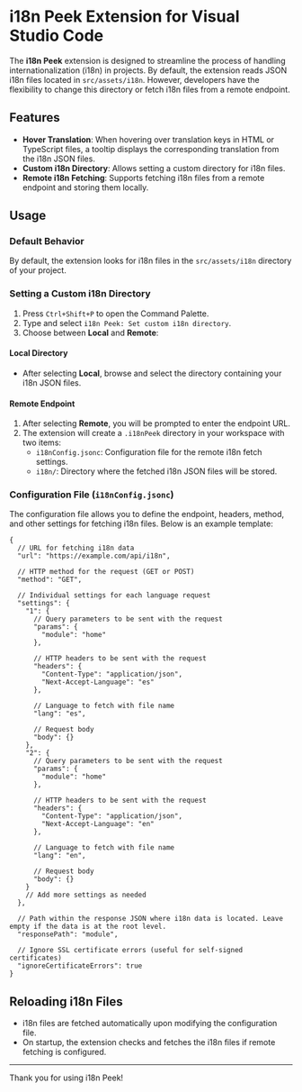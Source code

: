 # i18n Peek Extension for Visual Studio Code

The **i18n Peek** extension is designed to streamline the process of handling internationalization (i18n) in projects. By default, the extension reads JSON i18n files located in `src/assets/i18n`. However, developers have the flexibility to change this directory or fetch i18n files from a remote endpoint.

## Features

- **Hover Translation**: When hovering over translation keys in HTML or TypeScript files, a tooltip displays the corresponding translation from the i18n JSON files.
- **Custom i18n Directory**: Allows setting a custom directory for i18n files.
- **Remote i18n Fetching**: Supports fetching i18n files from a remote endpoint and storing them locally.

## Usage

### Default Behavior

By default, the extension looks for i18n files in the `src/assets/i18n` directory of your project.

### Setting a Custom i18n Directory

1. Press `Ctrl+Shift+P` to open the Command Palette.
2. Type and select `i18n Peek: Set custom i18n directory`.
3. Choose between **Local** and **Remote**:

#### Local Directory

- After selecting **Local**, browse and select the directory containing your i18n JSON files.

#### Remote Endpoint

1. After selecting **Remote**, you will be prompted to enter the endpoint URL.
2. The extension will create a `.i18nPeek` directory in your workspace with two items:
   - `i18nConfig.jsonc`: Configuration file for the remote i18n fetch settings.
   - `i18n/`: Directory where the fetched i18n JSON files will be stored.

### Configuration File (`i18nConfig.jsonc`)

The configuration file allows you to define the endpoint, headers, method, and other settings for fetching i18n files. Below is an example template:

```jsonc
{
  // URL for fetching i18n data
  "url": "https://example.com/api/i18n",

  // HTTP method for the request (GET or POST)
  "method": "GET",

  // Individual settings for each language request
  "settings": {
    "1": {
      // Query parameters to be sent with the request
      "params": {
        "module": "home"
      },

      // HTTP headers to be sent with the request
      "headers": {
        "Content-Type": "application/json",
        "Next-Accept-Language": "es"
      },

      // Language to fetch with file name
      "lang": "es",

      // Request body
      "body": {}
    },
    "2": {
      // Query parameters to be sent with the request
      "params": {
        "module": "home"
      },

      // HTTP headers to be sent with the request
      "headers": {
        "Content-Type": "application/json",
        "Next-Accept-Language": "en"
      },

      // Language to fetch with file name
      "lang": "en",

      // Request body
      "body": {}
    }
    // Add more settings as needed
  },
  
  // Path within the response JSON where i18n data is located. Leave empty if the data is at the root level.
  "responsePath": "module",
  
  // Ignore SSL certificate errors (useful for self-signed certificates)
  "ignoreCertificateErrors": true
}
```
## Reloading i18n Files

- i18n files are fetched automatically upon modifying the configuration file.
- On startup, the extension checks and fetches the i18n files if remote fetching is configured.
  
---
Thank you for using i18n Peek!
